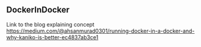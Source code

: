 ## DockerInDocker
Link to the blog explaining concept
https://medium.com/@ahsanmurad0301/running-docker-in-a-docker-and-why-kaniko-is-better-ec4837ab3ce1
